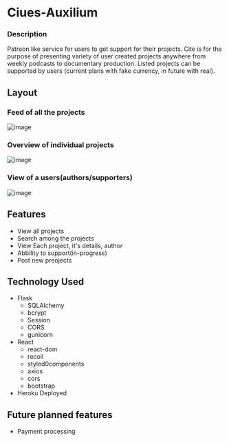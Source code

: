 # Ciues-Auxilium

### Description
Patreon like service for users to get support for their projects. Cite is for the purpose of presenting variety of user created projects anywhere from weekly podcasts to documentary production. Listed projects can be supported by users (current plans with fake currency, in future with real).

## Layout
### Feed of all the projects 
![image](https://user-images.githubusercontent.com/78124414/116955863-b39abd80-ac61-11eb-8af6-52f69d93422e.png)
### Overview of individual projects
![image](https://user-images.githubusercontent.com/78124414/116955879-bd242580-ac61-11eb-82e7-e2065f9f928c.png)
### View of a users(authors/supporters)
![image](https://user-images.githubusercontent.com/78124414/116955885-c44b3380-ac61-11eb-8670-a7a6c79da33a.png)

## Features

- View all projects
- Search among the projects
- View Each project, it's details, author
- Abbility to support(in-progress)
- Post new preojects

## Technology Used

- Flask
  - SQLAlchemy
  - bcrypt
  - Session
  - CORS
  - gunicorn
- React
  - react-dom
  - recoil
  - styled0components
  - axios
  - cors
  - bootstrap
- Heroku Deployed

## Future planned features
- Payment processing
